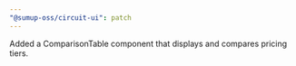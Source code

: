 ```yaml
---
"@sumup-oss/circuit-ui": patch
---
```


Added a ComparisonTable component that displays and compares pricing tiers.
